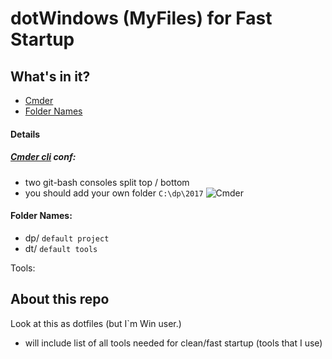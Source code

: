 dotWindows (MyFiles) for Fast Startup
===================



## What's in it?

- [Cmder](#cmder-cli)
- [Folder Names](#folder-names)


#### Details



##### [Cmder cli](http://cmder.net/) conf:

* two git-bash consoles split top / bottom
* you should add your own folder ``` C:\dp\2017 ```
![Cmder](https://raw.githubusercontent.com/apsolut/dotwindows/master/assets/images/cmder-look-and-feel-2-split-small.png)

#### Folder Names:
 - dp/ `default project`
 - dt/ `default tools`

Tools:



About this repo
----------------


Look at this as dotfiles (but I`m Win user.)
 - will include list of all tools needed for clean/fast startup (tools that I use)


